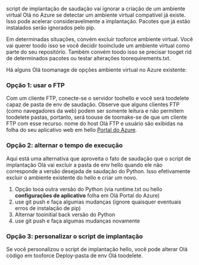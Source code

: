 script de implantação de saudação vai ignorar a criação de um ambiente virtual Olá no Azure se detectar um ambiente virtual compatível já existe.  Isso pode acelerar consideravelmente a implantação.  Pacotes que já estão instalados serão ignorados pelo pip.

Em determinadas situações, convém excluir tooforce ambiente virtual.  Você vai querer toodo isso se você decidir tooinclude um ambiente virtual como parte do seu repositório.  Também convém toodo isso se precisar tooget rid de determinados pacotes ou testar alterações toorequirements.txt.

Há alguns Olá toomanage de opções ambiente virtual no Azure existente:

### <a name="option-1-use-ftp"></a>Opção 1: usar o FTP
Com um cliente FTP, conecte-se o servidor toohello e você será toodelete capaz de pasta de env de saudação.  Observe que alguns clientes FTP (como navegadores da web) podem ser somente leitura e não permitem toodelete pastas, portanto, será toouse de toomake-se de que um cliente FTP com esse recurso.  nome do host Olá FTP e usuário são exibidas na folha do seu aplicativo web em hello [Portal do Azure](https://portal.azure.com).

### <a name="option-2-toggle-runtime"></a>Opção 2: alternar o tempo de execução
Aqui está uma alternativa que aproveita o fato de saudação que o script de implantação Olá vai excluir a pasta de env hello quando ele não corresponde a versão desejada de saudação do Python.  Isso efetivamente excluir o ambiente existente do hello e criar um novo.

1. Opção tooa outra versão do Python (via runtime.txt ou hello **configurações de aplicativo** folha em Olá Portal do Azure)
2. use git push e faça algumas mudanças (ignore quaisquer eventuais erros de instalação de pip)
3. Alternar tooinitial back versão do Python
4. use git push e faça algumas mudanças novamente

### <a name="option-3-customize-deployment-script"></a>Opção 3: personalizar o script de implantação
Se você personalizou o script de implantação hello, você pode alterar Olá código em tooforce Deploy-pasta de env Olá toodelete.


